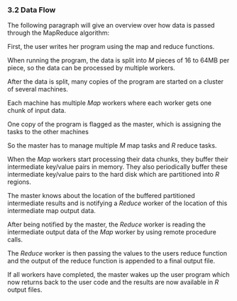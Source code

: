 ### 3.2 Data Flow

The following paragraph will give an overview over how data 
is passed through the MapReduce algorithm:

First, the user writes her program using the map and reduce functions.

When running the program, the data is split into *M* pieces 
of 16 to 64MB per piece, so the data can be processed by multiple 
workers.

After the data is split, many copies of the program are started on 
a cluster of several machines.

Each machine has multiple *Map* workers where each worker 
gets one chunk of input data.

One copy of the program is flagged as the master,
which is assigning the tasks to the other machines

So the master has to manage multiple *M* map tasks and *R* reduce 
tasks.

When the *Map* workers start processing their data chunks, 
they buffer their intermediate key/value pairs in memory.
They also periodically buffer these intermediate key/value
pairs to the hard disk which are partitioned into *R* regions.

The master knows about the location of the buffered partitioned
intermediate results and is notifying a *Reduce* worker of 
the location of this intermediate map output data.

After being notified by the master, the *Reduce* worker is reading 
the intermediate output data of the *Map* worker by using 
remote procedure calls.

The *Reduce* worker is then passing the values to the users reduce 
function and the output of the reduce function is appended 
to a final output file.

If all workers have completed, the master wakes up the user program
which now returns back to the user code and the results 
are now available in *R* output files.